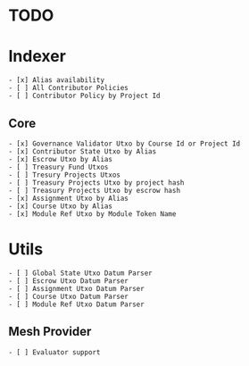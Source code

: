 # TODO

# Indexer
    - [x] Alias availability
    - [ ] All Contributor Policies
    - [ ] Contributor Policy by Project Id
## Core
    - [x] Governance Validator Utxo by Course Id or Project Id
    - [x] Contributor State Utxo by Alias
    - [x] Escrow Utxo by Alias
    - [ ] Treasury Fund Utxos
    - [ ] Tresury Projects Utxos
    - [ ] Treasury Projects Utxo by project hash
    - [ ] Treasury Projects Utxo by escrow hash
    - [x] Assignment Utxo by Alias
    - [x] Course Utxo by Alias
    - [x] Module Ref Utxo by Module Token Name

# Utils
    - [ ] Global State Utxo Datum Parser
    - [ ] Escrow Utxo Datum Parser
    - [ ] Assignment Utxo Datum Parser
    - [ ] Course Utxo Datum Parser
    - [ ] Module Ref Utxo Datum Parser



## Mesh Provider
    - [ ] Evaluator support